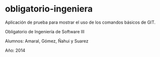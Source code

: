 obligatorio-ingeniera
=====================

Aplicación de prueba para mostrar el uso de los comandos básicos de GIT.

Obligatorio de Ingeniería de Software III

Alumnos: Amaral, Gómez, Ñahui y Suarez

Año: 2014
